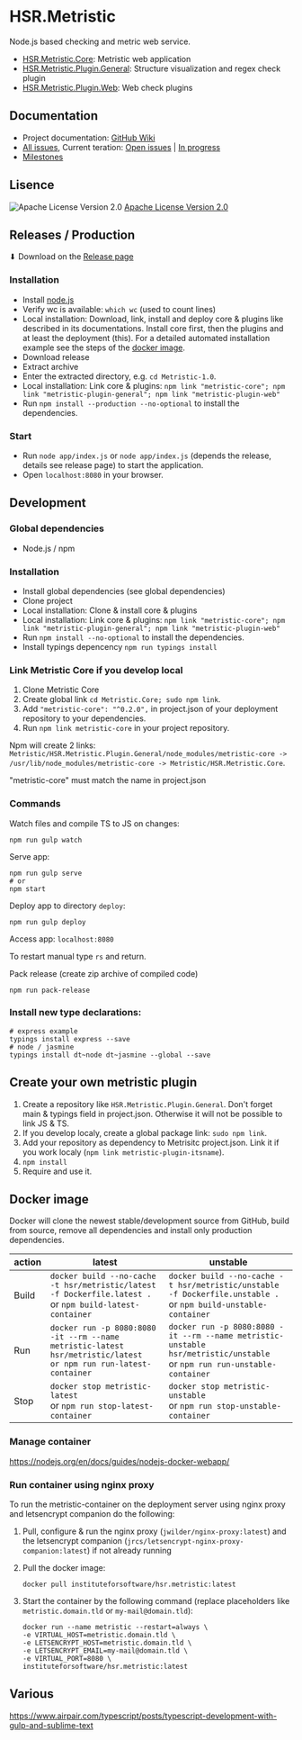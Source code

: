 # HSR.Metristic
Node.js based checking and metric web service.

* [HSR.Metristic.Core](https://github.com/IFS-Web/HSR.Metristic.Core): Metristic web application
* [HSR.Metristic.Plugin.General](https://github.com/IFS-Web/HSR.Metristic.Plugin.General): Structure visualization and regex check plugin
* [HSR.Metristic.Plugin.Web](https://github.com/IFS-Web/HSR.Metristic.Plugin.Web): Web check plugins


## Documentation

* Project documentation: [GitHub Wiki](https://github.com/IFS-Web/HSR.Metristic/wiki)
* [All issues](https://github.com/IFS-Web/HSR.Metristic/issues), Current teration: [Open issues](https://github.com/IFS-Web/HSR.Metristic/issues?q=is%3Aopen+is%3Aissue+milestone%3A%2A+no%3Aassignee) | [In progress](https://github.com/IFS-Web/HSR.Metristic/issues?utf8=%E2%9C%93&q=is%3Aopen%20is%3Aissue%20milestone%3A*%20assignee%3A*)
* [Milestones](https://github.com/IFS-Web/HSR.Metristic/milestones)


## Lisence
![Apache License Version 2.0](https://www.apache.org/img/asf_logo.png)
[Apache License Version 2.0](./LICENSE)


## Releases / Production

⬇ Download on the [Release page](https://github.com/IFS-Web/HSR.Metristic/releases)

### Installation

* Install [node.js](https://nodejs.org/en/)
* Verify wc is available: `which wc` (used to count lines)
* Local installation: Download, link, install and deploy core & plugins like described in its documentations. Install core first, then the plugins and at least the deployment (this). For a detailed automated installation example see the steps of the [docker image](./Dockerfile.latest).
* Download release
* Extract archive
* Enter the extracted directory, e.g. `cd Metristic-1.0`.
* Local installation: Link core & plugins: `npm link "metristic-core"; npm link "metristic-plugin-general"; npm link "metristic-plugin-web"`
* Run `npm install --production --no-optional` to install the dependencies.

### Start

* Run `node app/index.js` or `node app/index.js` (depends the release, details see release page) to start the application.
* Open `localhost:8080` in your browser.


## Development

### Global dependencies

* Node.js / npm

### Installation

* Install global dependencies (see global dependencies)
* Clone project
* Local installation: Clone & install core & plugins
* Local installation: Link core & plugins: `npm link "metristic-core"; npm link "metristic-plugin-general"; npm link "metristic-plugin-web"`
* Run `npm install --no-optional` to install the dependencies.
* Install typings depencency `npm run typings install`

### Link Metristic Core if you develop local

1. Clone Metristic Core
2. Create global link `cd Metristic.Core; sudo npm link`.
3. Add `"metristic-core": "^0.2.0",` in project.json of your deployment repository to your dependencies.
4. Run `npm link metristic-core` in your project repository.

Npm will create 2 links: `Metristic/HSR.Metristic.Plugin.General/node_modules/metristic-core -> /usr/lib/node_modules/metristic-core -> Metristic/HSR.Metristic.Core`.

"metristic-core" must match the name in project.json


### Commands

Watch files and compile TS to JS on changes:
```shell
npm run gulp watch
```
Serve app:
```shell
npm run gulp serve
# or
npm start
```
Deploy app to directory `deploy`:
```shell
npm run gulp deploy
```
Access app:
`localhost:8080`

To restart manual type `rs` and return.

Pack release (create zip archive of compiled code)
```shell
npm run pack-release
```


### Install new type declarations:
```shell
# express example
typings install express --save
# node / jasmine
typings install dt~node dt~jasmine --global --save
```


## Create your own metristic plugin

1. Create a repository like `HSR.Metristic.Plugin.General`. Don't forget main & typings field in project.json. Otherwise it will not be possible to link JS & TS.
2. If you develop localy, create a global package link: `sudo npm link`.
3. Add your repository as dependency to Metrisitc project.json. Link it if you work localy (`npm link metristic-plugin-itsname`).
4. `npm install`
5. Require and use it.


## Docker image

Docker will clone the newest stable/development source from GitHub, build from source, remove all dependencies and install only production dependencies.

action | latest | unstable
--- | --- | ---
Build | `docker build --no-cache -t hsr/metristic/latest -f Dockerfile.latest .`<br />or `npm build-latest-container` | `docker build --no-cache -t hsr/metristic/unstable -f Dockerfile.unstable .`<br />or `npm build-unstable-container`
Run | `docker run -p 8080:8080 -it --rm --name metristic-latest hsr/metristic/latest` <br />`or npm run run-latest-container` | `docker run -p 8080:8080 -it --rm --name metristic-unstable hsr/metristic/unstable`<br />or `npm run run-unstable-container`
Stop | `docker stop metristic-latest` <br />or `npm run stop-latest-container` | `docker stop metristic-unstable` <br />or `npm run stop-unstable-container`


### Manage container

https://nodejs.org/en/docs/guides/nodejs-docker-webapp/


### Run container using nginx proxy

To run the metristic-container on the deployment server using nginx proxy and letsencrypt companion do the following:

1. Pull, configure & run the nginx proxy (`jwilder/nginx-proxy:latest`) and the letsencrypt companion (`jrcs/letsencrypt-nginx-proxy-companion:latest`) if not already running
2. Pull the docker image: 

   ```shell
   docker pull instituteforsoftware/hsr.metristic:latest
   ```
3. Start the container by the following command (replace placeholders like `metristic.domain.tld` or `my-mail@domain.tld`):

   ```shell
   docker run --name metristic --restart=always \
   -e VIRTUAL_HOST=metristic.domain.tld \
   -e LETSENCRYPT_HOST=metristic.domain.tld \
   -e LETSENCRYPT_EMAIL=my-mail@domain.tld \
   -e VIRTUAL_PORT=8080 \
   instituteforsoftware/hsr.metristic:latest
   ```


## Various

https://www.airpair.com/typescript/posts/typescript-development-with-gulp-and-sublime-text
